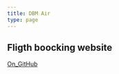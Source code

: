 ```yaml
---
title: DBM Air
type: page
---
```


## Fligth boocking website

[On_GitHub](https://github.com/ajilenakh/Aeroplane-Website_minorPrjCollege.git)